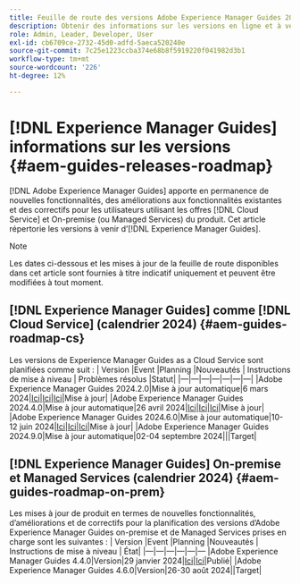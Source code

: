 ```yaml
---
title: Feuille de route des versions Adobe Experience Manager Guides 2024
description: Obtenir des informations sur les versions en ligne et à venir d’Adobe Experience Manager Guides on-premise et Adobe Experience Manager Guides as a Cloud Service
role: Admin, Leader, Developer, User
exl-id: cb6709ce-2732-45d0-adfd-5aeca520240e
source-git-commit: 7c25e1223ccba374e68b8f5919220f041982d3b1
workflow-type: tm+mt
source-wordcount: '226'
ht-degree: 12%

---
```


# [!DNL Experience Manager Guides] informations sur les versions {#aem-guides-releases-roadmap}

[!DNL Adobe Experience Manager Guides] apporte en permanence de nouvelles fonctionnalités, des améliorations aux fonctionnalités existantes et des correctifs pour les utilisateurs utilisant les offres [!DNL Cloud Service] et On-premise (ou Managed Services) du produit. Cet article répertorie les versions à venir d’[!DNL Experience Manager Guides].

>[!NOTE]
>
>Les dates ci-dessous et les mises à jour de la feuille de route disponibles dans cet article sont fournies à titre indicatif uniquement et peuvent être modifiées à tout moment.

## [!DNL Experience Manager Guides] comme [!DNL Cloud Service] (calendrier 2024) {#aem-guides-roadmap-cs}

Les versions de Experience Manager Guides as a Cloud Service sont planifiées comme suit :
| Version |Event |Planning |Nouveautés | Instructions de mise à niveau | Problèmes résolus |Statut|
|—|—|—|—|—|—|—|
|Adobe Experience Manager Guides 2024.2.0|Mise à jour automatique|6 mars 2024|[Ici](whats-new-2024-2-0.md)|[Ici](upgrade-instructions-2024-2-0.md)|[Ici](fixed-issues-2024-2-0.md)|Mise à jour|
|Adobe Experience Manager Guides 2024.4.0|Mise à jour automatique|26 avril 2024|[Ici](whats-new-2024-04-0.md)|[Ici](upgrade-instructions-2024-04-0.md)|[Ici](fixed-issues-2024-04-0.md)|Mise à jour|
|Adobe Experience Manager Guides 2024.6.0|Mise à jour automatique|10-12 juin 2024|[Ici](whats-new-2024-06-0.md)|[Ici](upgrade-instructions-2024-06-0.md)|[Ici](fixed-issues-2024-06-0.md)|Mise à jour|
|Adobe Experience Manager Guides 2024.9.0|Mise à jour automatique|02-04 septembre 2024|||Target|

## [!DNL Experience Manager Guides] On-premise et Managed Services (calendrier 2024) {#aem-guides-roadmap-on-prem}

Les mises à jour de produit en termes de nouvelles fonctionnalités, d’améliorations et de correctifs pour la planification des versions d’Adobe Experience Manager Guides on-premise et de Managed Services prises en charge sont les suivantes :
| Version |Event |Planning |Nouveautés | Instructions de mise à niveau | État|
|—|—|—|—|—|—
|Adobe Experience Manager Guides 4.4.0|Version|29 janvier 2024|[Ici](whats-new-4-4.md)|[Ici](upgrade-instructions-4-4.md)|Publié|
|Adobe Experience Manager Guides 4.6.0|Version|26-30 août 2024||Target|
